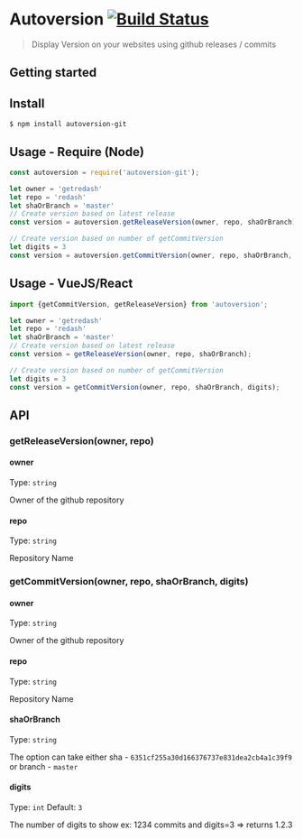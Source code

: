 # Autoversion [![Build Status](https://travis-ci.com/YOUR-GITHUB-USERNAME/unicorn-fun.svg?branch=master)](https://travis-ci.com/YOUR-GITHUB-USERNAME/unicorn-fun)

> Display Version on your websites using github releases / commits 

## Getting started

## Install

```
$ npm install autoversion-git
```

## Usage - Require (Node)

```js
const autoversion = require('autoversion-git');

let owner = 'getredash'
let repo = 'redash'
let shaOrBranch = 'master'
// Create version based on latest release
const version = autoversion.getReleaseVersion(owner, repo, shaOrBranch);

// Create version based on number of getCommitVersion
let digits = 3
const version = autoversion.getCommitVersion(owner, repo, shaOrBranch, digits);
```

## Usage - VueJS/React 

```js
import {getCommitVersion, getReleaseVersion} from 'autoversion';

let owner = 'getredash'
let repo = 'redash'
let shaOrBranch = 'master'
// Create version based on latest release
const version = getReleaseVersion(owner, repo, shaOrBranch);

// Create version based on number of getCommitVersion
let digits = 3
const version = getCommitVersion(owner, repo, shaOrBranch, digits);
```


## API

### getReleaseVersion(owner, repo)

#### owner

Type: `string`

Owner of the github repository

#### repo

Type: `string`

Repository Name


### getCommitVersion(owner, repo, shaOrBranch, digits)

#### owner

Type: `string`

Owner of the github repository

#### repo

Type: `string`

Repository Name

#### shaOrBranch

Type: `string`

The option can take either sha - `6351cf255a30d166376737e831dea2cb4a1c39f9` or branch - `master`

#### digits

Type: `int`
Default: `3`

The number of digits to show
ex: 1234 commits and digits=3 => returns 1.2.3
